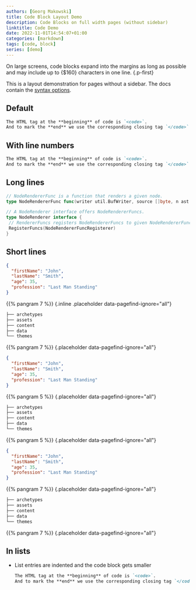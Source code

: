 ```yaml
---
authors: [Georg Makowski]
title: Code Block Layout Demo
description: Code Blocks on full width pages (without sidebar)
linktitle: Code Demo
date: 2022-11-01T14:54:07+01:00
categories: [markdown]
tags: [code, block]
series: [demo]
---
```


On large screens, code blocks expand into the margins as long as possible and may include up to {$160} characters in one line.
{.p-first} <!--more-->

This is a layout demonstration for pages without a sidebar. The docs contain the [syntax options](https://perplex.desider.at/doc/basic/code).

## Default

```md
The HTML tag at the **beginning** of code is `<code>`.
And to mark the **end** we use the corresponding closing tag `</code>`.
```

## With line numbers

```md {linenos=true}
The HTML tag at the **beginning** of code is `<code>`.
And to mark the **end** we use the corresponding closing tag `</code>`.
```

## Long lines

```go {.expand}
// NodeRendererFunc is a function that renders a given node.
type NodeRendererFunc func(writer util.BufWriter, source []byte, n ast.Node, entering bool) (ast.WalkStatus, error)

// A NodeRenderer interface offers NodeRendererFuncs.
type NodeRenderer interface {
 // RendererFuncs registers NodeRendererFuncs to given NodeRendererFuncRegisterer.
 RegisterFuncs(NodeRendererFuncRegisterer)
}
```

## Short lines

```json {.left}
{
  "firstName": "John",
  "lastName": "Smith",
  "age": 35,
  "profession": "Last Man Standing"
}
```

{{% pangram 7 %}}
{.inline .placeholder data-pagefind-ignore="all"}

```bash {.lh15 .right}
├── archetypes
├── assets
├── content
├── data
└── themes
```

{{% pangram 7 %}}
{.placeholder data-pagefind-ignore="all"}

```json {.left-in-half}
{
  "firstName": "John",
  "lastName": "Smith",
  "age": 35,
  "profession": "Last Man Standing"
}
```

{{% pangram 5 %}}
{.placeholder data-pagefind-ignore="all"}

```bash {.lh15 .right-in-half}
├── archetypes
├── assets
├── content
├── data
└── themes
```

{{% pangram 5 %}}
{.placeholder data-pagefind-ignore="all"}


```json {.left-in}
{
  "firstName": "John",
  "lastName": "Smith",
  "age": 35,
  "profession": "Last Man Standing"
}
```

{{% pangram 7 %}}
{.placeholder data-pagefind-ignore="all"}

```bash {.lh15 .right-in}
├── archetypes
├── assets
├── content
├── data
└── themes
```

{{% pangram 7 %}}
{.placeholder data-pagefind-ignore="all"}

## In lists 

- List entries are indented and the code block gets smaller
  
  ```md
  The HTML tag at the **beginning** of code is `<code>`.
  And to mark the **end** we use the corresponding closing tag `</code>`. 
  ```